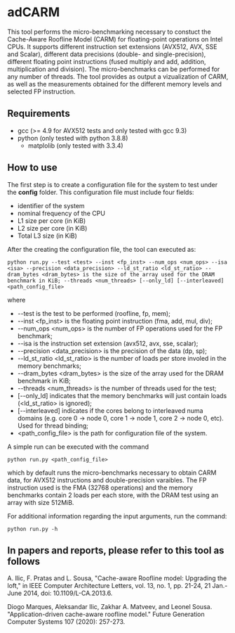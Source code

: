 # adCARM

This tool performs the micro-benchmarking necessary to constuct the Cache-Aware Roofline Model (CARM) for floating-point operations on Intel CPUs. It supports different instruction set extensions (AVX512, AVX, SSE and Scalar), different data precisions (double- and single-precision), different floating point instructions (fused multiply and add, addition, multiplication and division). The micro-benchmarks can be performed for any number of threads. The tool provides as output a vizualization of CARM, as well as the measurements obtained for the different memory levels and selected FP instruction.

## Requirements
- gcc (>= 4.9 for AVX512 tests and only tested with gcc 9.3)
- python (only tested with python 3.8.8)
    - matplolib (only tested with 3.3.4)

## How to use

The first step is to create a configuration file for the system to test under the **config** folder. This configuration file must include four fields:
- identifier of the system
- nominal frequency of the CPU
- L1 size per core (in KiB)
- L2 size per core (in KiB)
- Total L3 size (in KiB)

After the creating the configuration file, the tool can executed as:

```
python run.py --test <test> --inst <fp_inst> --num_ops <num_ops> --isa <isa> --precision <data_precision> --ld_st_ratio <ld_st_ratio> --dram_bytes <dram_bytes> is the size of the array used for the DRAM benchmark in KiB; --threads <num_threads> [--only_ld] [--interleaved] <path_config_file>
```

where
 - --test <test> is the test to be performed (roofline, fp, mem);
 - --inst <fp_inst> is the floating point instruction (fma, add, mul, div);
 - --num_ops <num_ops> is the number of FP operations used for the FP benchmark;
 - --isa <isa> is the instruction set extension (avx512, avx, sse, scalar);
 - --precision <data_precision> is the precision of the data (dp, sp);
 - --ld_st_ratio <ld_st_ratio> is the number of loads per store involed in the memory benchmarks;
 - --dram_bytes <dram_bytes> is the size of the array used for the DRAM benchmark in KiB;
 - --threads <num_threads> is the number of threads used for the test;
 - [--only_ld] indicates that the memory benchmarks will just contain loads (<ld_st_ratio> is ignored);
 - [--interleaved] indicates if the cores belong to interleaved numa domains (e.g. core 0 -> node 0, core 1 -> node 1, core 2 -> node 0, etc). Used for thread binding;
 - <path_config_file> is the path for configuration file of the system.


A simple run can be executed with the command

```
python run.py <path_config_file>
```

which by default runs the micro-benchmarks necessary to obtain CARM data, for AVX512 instructions and double-precision varaibles. The FP instruction used is the FMA (32768 operations) and the memory benchmarks contain 2 loads per each store, with the DRAM test using an array with size 512MiB. 


For additional information regarding the input arguments, run the command:

```
python run.py -h
```

## In papers and reports, please refer to this tool as follows

A. Ilic, F. Pratas and L. Sousa, "Cache-aware Roofline model: Upgrading the loft," in IEEE Computer Architecture Letters, vol. 13, no. 1, pp. 21-24, 21 Jan.-June 2014, doi: 10.1109/L-CA.2013.6.

Diogo Marques, Aleksandar Ilic, Zakhar A. Matveev, and Leonel Sousa. "Application-driven cache-aware roofline model." Future Generation Computer Systems 107 (2020): 257-273.
